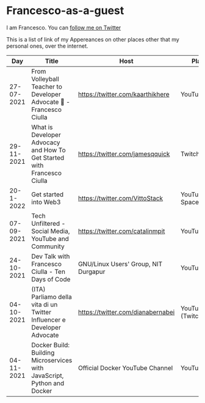 # Francesco-as-a-guest

I am Francesco. You can [follow me on Twitter](https://twitter.com/FrancescoCiull4)

This is a list of link of my Appereances on other places other that my personal ones, over the internet.

| Day           | Title | Host | Platform | Link |
| ------------- | ------------- |------------- |------------- |------------ |
|27-07-2021|From Volleyball Teacher to Developer Advocate 🥑 -Francesco Ciulla|https://twitter.com/kaarthikhere|YouTube|https://youtu.be/MXWEzndS3hc|
|29-11-2021|What is Developer Advocacy and How To Get Started with Francesco Ciulla|https://twitter.com/jamesqquick|Twitch/YouTube|https://youtu.be/rrR-TSu-m3M|
|20-1-2022|Get started into Web3|https://twitter.com/VittoStack|YouTube(Twitter Space)|https://youtu.be/zsA7ZR8SB4M|
|07-09-2021|Tech Unfiltered - Social Media, YouTube and Community|https://twitter.com/catalinmpit|YouTube|https://youtu.be/KeJ7MlwwVK4|
|24-10-2021|Dev Talk with Francesco Ciulla - Ten Days of Code|GNU/Linux Users' Group, NIT Durgapur|YouTube|https://youtu.be/gq0j48w2Ra8|
|04-10-2021|(ITA) Parliamo della vita di un Twitter Influencer e Developer Advocate| https://twitter.com/dianabernabei | YouTube (Twitch recap)|https://youtu.be/bbCVz2i06S0|
|04-11-2021|Docker Build: Building Microservices with JavaScript, Python and Docker|Official Docker YouTube Channel|YouTube|https://youtu.be/QFl0EFGr5e4|
